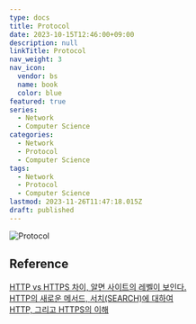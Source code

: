```yaml
---
type: docs
title: Protocol
date: 2023-10-15T12:46:00+09:00
description: null
linkTitle: Protocol
nav_weight: 3
nav_icon:
  vendor: bs
  name: book
  color: blue
featured: true
series:
  - Network
  - Computer Science
categories:
  - Network
  - Protocol
  - Computer Science
tags:
  - Network
  - Protocol
  - Computer Science
lastmod: 2023-11-26T11:47:18.015Z
draft: published
---
```


![Protocol](/computer-science/protocol.png#center "http://www.tcpipguide.com/free/t_TCPIPProtocols.htm")

## Reference

[HTTP vs HTTPS 차이, 알면 사이트의 레벨이 보인다.](https://yozm.wishket.com/magazine/detail/130/)  
[HTTP의 새로운 메서드, 서치(SEARCH)에 대하여](https://yozm.wishket.com/magazine/detail/694/)  
[HTTP, 그리고 HTTPS의 이해](https://yozm.wishket.com/magazine/detail/471/)
